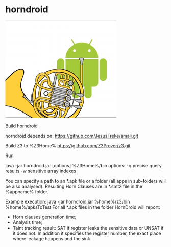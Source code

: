 # horndroid
![logo](/logo.png?raw=true "")

Build horndroid

horndroid depends on:
https://github.com/JesusFreke/smali.git

Build Z3 to %Z3Home%
https://github.com/Z3Prover/z3.git

Run

java -jar horndroid.jar [options] %Z3Home%/bin <apk-file>
options:
-q precise query results
-w sensitive array indexes

You can specify a path to an *.apk file or a folder (all apps in sub-folders will be also analysed).
Resulting Horn Clauses are in *.smt2 file in the %appname% folder.

Example execution:
java -jar horndroid.jar %home%/z3/bin %home%/apksToTest
For all *.apk files in the folder HornDroid will report:
- Horn clauses generation time;
- Analysis time;
- Taint tracking result: SAT if register leaks the sensitive data or UNSAT if it does not. In addition it specifies the register number, the exact place where leakage happens and the sink.
